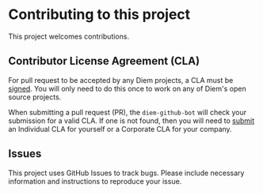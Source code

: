 # Contributing to this project

This project welcomes contributions.

## Contributor License Agreement (CLA)

For pull request to be accepted by any Diem projects, a CLA must be [signed](https://diem.com/en-US/cla-sign). You will only need to do this once to work on any of Diem's open source projects.

When submitting a pull request (PR), the `diem-github-bot` will check your submission for a valid CLA. If one is not found, then you will need to [submit](https://diem.com/en-US/cla-sign) an Individual CLA for yourself or a Corporate CLA for your company.

## Issues

This project uses GitHub Issues to track bugs. Please include necessary information and instructions to reproduce your issue.
